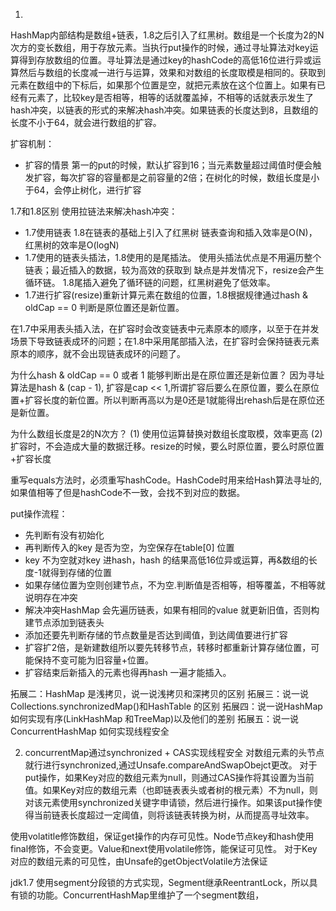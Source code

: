 1. 
HashMap内部结构是数组+链表，1.8之后引入了红黑树。数组是一个长度为2的N次方的变长数组，用于存放元素。当执行put操作的时候，通过寻址算法对key运算得到存放数组的位置。寻址算法是通过key的hashCode的高低16位进行异或运算然后与数组的长度减一进行与运算，效果和对数组的长度取模是相同的。获取到元素在数组中的下标后，如果那个位置是空，就把元素放在这个位置上。如果有已经有元素了，比较key是否相等，相等的话就覆盖掉，不相等的话就表示发生了hash冲突，以链表的形式的来解决hash冲突。如果链表的长度达到8，且数组的长度不小于64，就会进行数组的扩容。

扩容机制：
- 扩容的情景 第一的put的时候，默认扩容到16；当元素数量超过阈值时便会触发扩容，每次扩容的容量都是之前容量的2倍；在树化的时候，数组长度是小于64，会停止树化，进行扩容

1.7和1.8区别
使用拉链法来解决hash冲突：
- 1.7使用链表 1.8在链表的基础上引入了红黑树 链表查询和插入效率是O(N)，红黑树的效率是O(logN)
- 1.7使用的链表头插法，1.8使用的是尾插法。 使用头插法优点是不用遍历整个链表；最近插入的数据，较为高效的获取到 缺点是并发情况下，resize会产生循环链。 1.8尾插入避免了循环链的问题，红黑树避免了低效率。
- 1.7进行扩容(resize)重新计算元素在数组的位置，1.8根据规律通过hash & oldCap == 0 判断是原位置还是新位置。

在1.7中采用表头插入法，在扩容时会改变链表中元素原本的顺序，以至于在并发场景下导致链表成环的问题；在1.8中采用尾部插入法，在扩容时会保持链表元素原本的顺序，就不会出现链表成环的问题了。

为什么hash & oldCap == 0 或者 1 能够判断出是在原位置还是新位置？
因为寻址算法是hash & (cap - 1), 扩容是cap << 1,所谓扩容后要么在原位置，要么在原位置+扩容长度的新位置。所以判断再高以为是0还是1就能得出rehash后是在原位还是新位置。

为什么数组长度是2的N次方？
(1) 使用位运算替换对数组长度取模，效率更高
(2) 扩容时，不会造成大量的数据迁移。resize的时候，要么时原位置，要么时原位置+扩容长度

重写equals方法时，必须重写hashCode。HashCode时用来给Hash算法寻址的,如果值相等了但是hashCode不一致，会找不到对应的数据。

put操作流程：
- 先判断有没有初始化
- 再判断传入的key 是否为空，为空保存在table[0] 位置
- key 不为空就对key 进hash，hash 的结果高低16位异或运算，再&数组的长度-1就得到存储的位置
- 如果存储位置为空则创建节点，不为空.判断值是否相等，相等覆盖，不相等就说明存在冲突
- 解决冲突HashMap 会先遍历链表，如果有相同的value 就更新旧值，否则构建节点添加到链表头
- 添加还要先判断存储的节点数量是否达到阈值，到达阈值要进行扩容
- 扩容扩2倍，是新建数组所以要先转移节点，转移时都重新计算存储位置，可能保持不变可能为旧容量+位置。
- 扩容结束后新插入的元素也得再hash 一遍才能插入。

拓展二：HashMap 是浅拷贝，说一说浅拷贝和深拷贝的区别
拓展三：说一说Collections.synchronizedMap()和HashTable 的区别
拓展四：说一说HashMap 如何实现有序(LinkHashMap 和TreeMap)以及他们的差别
拓展五：说一说ConcurrentHashMap 如何实现线程安全

2. concurrentMap通过synchronized + CAS实现线程安全
对数组元素的头节点就行进行synchronized,通过Unsafe.compareAndSwapObejct更改。
对于put操作，如果Key对应的数组元素为null，则通过CAS操作将其设置为当前值。如果Key对应的数组元素（也即链表表头或者树的根元素）不为null，则对该元素使用synchronized关键字申请锁，然后进行操作。如果该put操作使得当前链表长度超过一定阈值，则将该链表转换为树，从而提高寻址效率。

使用volatitle修饰数组，保证get操作的内存可见性。Node节点key和hash使用final修饰，不会变更。Value和next使用volatile修饰，能保证可见性。
对于Key对应的数组元素的可见性，由Unsafe的getObjectVolatile方法保证

jdk1.7 使用segment分段锁的方式实现，Segment继承ReentrantLock，所以具有锁的功能。ConcurrentHashMap里维护了一个segment数组，

